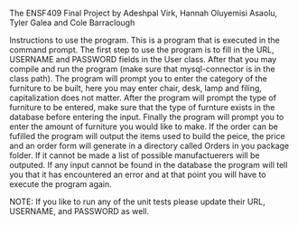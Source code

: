 The ENSF409 Final Project by Adeshpal Virk, Hannah Oluyemisi Asaolu, Tyler Galea and Cole Barraclough

Instructions to use the program.
This is a program that is executed in the command prompt. The first step to use the program is to fill in the URL, USERNAME and PASSWORD
fields in the User class. After that you may compile and run the program (make sure that mysql-connector is in the class path). The program
will prompt you to enter the category of the furniture to be built, here you may enter chair, desk, lamp and filing, capitalization does not
matter. After the program will prompt the type of furniture to be entered, make sure that the type of furnture exists in the database before
entering the input. Finally the program will prompt you to enter the amount of furniture you would like to make. If the order can be fufilled
the program will output the items used to build the peice, the price and an order form will generate in a directory called Orders in you package
folder. If it cannot be made a list of possible manufactuerers will be outputed. If any input cannot be found in the database the program will
tell you that it has encountered an error and at that point you will have to execute the program again.

NOTE: If you like to run any of the unit tests please update their URL, USERNAME, and PASSWORD as well.

